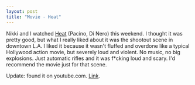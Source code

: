 ```yaml
---
layout: post
title: "Movie - Heat"
---
```


<p>Nikki and I watched <a href="http://www.imdb.com/title/tt0113277/" target="_blank">Heat</a> (Pacino, Di Nero) this weekend.  I thought it was pretty good, but what I really liked about it was the shootout scene in downtown L.A.  I liked it because it wasn't fluffed and overdone like a typical Hollywood action movie, but severely loud and violent.  No music, no big explosions.  Just automatic rifles and it was f*cking loud and scary.  I'd recommend the movie just for that scene.  </p>
  
<p>Update: found it on youtube.com.  <a href="http://www.youtube.com/?v=a1DUxCI7gKk" target="_blank">Link</a>.</p>
  

<p> 
<object width="425" height="350">
<param name="movie" value="http://www.youtube.com/v/a1DUxCI7gKk"></param>
<embed src="http://www.youtube.com/v/a1DUxCI7gKk" type="application/x-shockwave-flash" width="425" height="350"></embed></object> </p>
 
